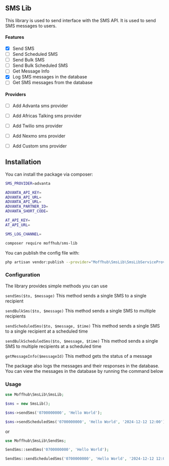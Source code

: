 ## SMS Lib

This library is used to send interface with the SMS API. It is used to send SMS messages to users.

#### Features

- [x] Send SMS
- [ ] Send Scheduled SMS
- [ ] Send Bulk SMS
- [ ] Send Bulk Scheduled SMS
- [ ] Get Message Info
- [x] Log SMS messages in the database
- [ ] Get SMS messages from the database

#### Providers

- [ ] Add Advanta sms provider
- [ ] Add Africas Talking sms provider
- [ ] Add Twilio sms provider
- [ ] Add Nexmo sms provider
- [ ] Add Custom sms provider


## Installation

You can install the package via composer:

```bash
SMS_PROVIDER=advanta

ADVANTA_API_KEY=
ADVANTA_API_URL=
ADVANTA_API_URL=
ADVANTA_PARTNER_ID=
ADVANTA_SHORT_CODE=

AT_API_KEY=
AT_API_URL=

SMS_LOG_CHANNEL=
````

```bash
composer require moffhub/sms-lib
```

You can publish the config file with:

```bash
php artisan vendor:publish --provider="Moffhub\SmsLib\SmsLibServiceProvider" --tag="config"
```

### Configuration
The library provides simple methods you can use

```sendSms($to, $message)```
This method sends a single SMS to a single recipient


``sendBulkSms($to, $message)``
This method sends a single SMS to multiple recipients

``sendScheduledSms($to, $message, $time)``
This method sends a single SMS to a single recipient at a scheduled time

``sendBulkScheduledSms($to, $message, $time)``
This method sends a single SMS to multiple recipients at a scheduled time


``getMessageInfo($messageId)``
This method gets the status of a message


The package also logs the messages and their responses in the database. You can view the messages in the database by running the command below


### Usage

```php
use Moffhub\SmsLib\SmsLib;

$sms = new SmsLib();

$sms->sendSms('0700000000', 'Hello World');

$sms->sendScheduledSms('0700000000', 'Hello World', '2024-12-12 12:00');
```
or 

```php
use Moffhub\SmsLib\SendSms;

SendSms::sendSms('0700000000', 'Hello World');

SendSms::sendScheduledSms('0700000000', 'Hello World', '2024-12-12 12:00');
```

